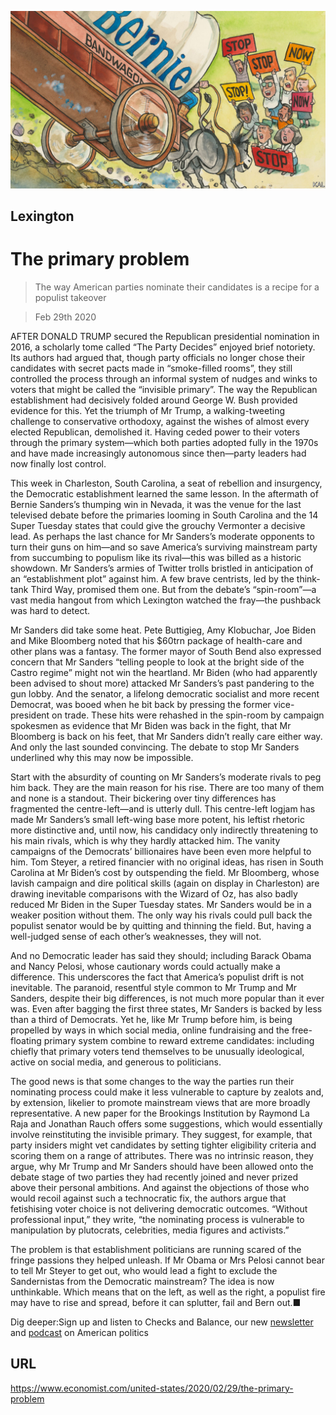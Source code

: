 ![](./images/20200229_USD000_0.jpg)

## Lexington

# The primary problem

> The way American parties nominate their candidates is a recipe for a populist takeover

> Feb 29th 2020

AFTER DONALD TRUMP secured the Republican presidential nomination in 2016, a scholarly tome called “The Party Decides” enjoyed brief notoriety. Its authors had argued that, though party officials no longer chose their candidates with secret pacts made in “smoke-filled rooms”, they still controlled the process through an informal system of nudges and winks to voters that might be called the “invisible primary”. The way the Republican establishment had decisively folded around George W. Bush provided evidence for this. Yet the triumph of Mr Trump, a walking-tweeting challenge to conservative orthodoxy, against the wishes of almost every elected Republican, demolished it. Having ceded power to their voters through the primary system—which both parties adopted fully in the 1970s and have made increasingly autonomous since then—party leaders had now finally lost control.

This week in Charleston, South Carolina, a seat of rebellion and insurgency, the Democratic establishment learned the same lesson. In the aftermath of Bernie Sanders’s thumping win in Nevada, it was the venue for the last televised debate before the primaries looming in South Carolina and the 14 Super Tuesday states that could give the grouchy Vermonter a decisive lead. As perhaps the last chance for Mr Sanders’s moderate opponents to turn their guns on him—and so save America’s surviving mainstream party from succumbing to populism like its rival—this was billed as a historic showdown. Mr Sanders’s armies of Twitter trolls bristled in anticipation of an “establishment plot” against him. A few brave centrists, led by the think-tank Third Way, promised them one. But from the debate’s “spin-room”—a vast media hangout from which Lexington watched the fray—the pushback was hard to detect.

Mr Sanders did take some heat. Pete Buttigieg, Amy Klobuchar, Joe Biden and Mike Bloomberg noted that his $60trn package of health-care and other plans was a fantasy. The former mayor of South Bend also expressed concern that Mr Sanders “telling people to look at the bright side of the Castro regime” might not win the heartland. Mr Biden (who had apparently been advised to shout more) attacked Mr Sanders’s past pandering to the gun lobby. And the senator, a lifelong democratic socialist and more recent Democrat, was booed when he bit back by pressing the former vice-president on trade. These hits were rehashed in the spin-room by campaign spokesmen as evidence that Mr Biden was back in the fight, that Mr Bloomberg is back on his feet, that Mr Sanders didn’t really care either way. And only the last sounded convincing. The debate to stop Mr Sanders underlined why this may now be impossible.

Start with the absurdity of counting on Mr Sanders’s moderate rivals to peg him back. They are the main reason for his rise. There are too many of them and none is a standout. Their bickering over tiny differences has fragmented the centre-left—and is utterly dull. This centre-left logjam has made Mr Sanders’s small left-wing base more potent, his leftist rhetoric more distinctive and, until now, his candidacy only indirectly threatening to his main rivals, which is why they hardly attacked him. The vanity campaigns of the Democrats’ billionaires have been even more helpful to him. Tom Steyer, a retired financier with no original ideas, has risen in South Carolina at Mr Biden’s cost by outspending the field. Mr Bloomberg, whose lavish campaign and dire political skills (again on display in Charleston) are drawing inevitable comparisons with the Wizard of Oz, has also badly reduced Mr Biden in the Super Tuesday states. Mr Sanders would be in a weaker position without them. The only way his rivals could pull back the populist senator would be by quitting and thinning the field. But, having a well-judged sense of each other’s weaknesses, they will not.

And no Democratic leader has said they should; including Barack Obama and Nancy Pelosi, whose cautionary words could actually make a difference. This underscores the fact that America’s populist drift is not inevitable. The paranoid, resentful style common to Mr Trump and Mr Sanders, despite their big differences, is not much more popular than it ever was. Even after bagging the first three states, Mr Sanders is backed by less than a third of Democrats. Yet he, like Mr Trump before him, is being propelled by ways in which social media, online fundraising and the free-floating primary system combine to reward extreme candidates: including chiefly that primary voters tend themselves to be unusually ideological, active on social media, and generous to politicians.

The good news is that some changes to the way the parties run their nominating process could make it less vulnerable to capture by zealots and, by extension, likelier to promote mainstream views that are more broadly representative. A new paper for the Brookings Institution by Raymond La Raja and Jonathan Rauch offers some suggestions, which would essentially involve reinstituting the invisible primary. They suggest, for example, that party insiders might vet candidates by setting tighter eligibility criteria and scoring them on a range of attributes. There was no intrinsic reason, they argue, why Mr Trump and Mr Sanders should have been allowed onto the debate stage of two parties they had recently joined and never prized above their personal ambitions. And against the objections of those who would recoil against such a technocratic fix, the authors argue that fetishising voter choice is not delivering democratic outcomes. “Without professional input,” they write, “the nominating process is vulnerable to manipulation by plutocrats, celebrities, media figures and activists.”

The problem is that establishment politicians are running scared of the fringe passions they helped unleash. If Mr Obama or Mrs Pelosi cannot bear to tell Mr Steyer to get out, who would lead a fight to exclude the Sandernistas from the Democratic mainstream? The idea is now unthinkable. Which means that on the left, as well as the right, a populist fire may have to rise and spread, before it can splutter, fail and Bern out.■

Dig deeper:Sign up and listen to Checks and Balance, our new [newsletter](https://www.economist.com//checksandbalance/) and [podcast](https://www.economist.com//podcasts/2020/04/24/checks-and-balance-our-weekly-podcast-on-american-politics) on American politics

## URL

https://www.economist.com/united-states/2020/02/29/the-primary-problem
